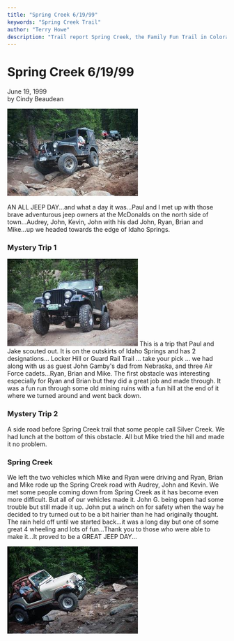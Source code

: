 ```yaml
---
title: "Spring Creek 6/19/99"
keywords: "Spring Creek Trail"
author: "Terry Howe"
description: "Trail report Spring Creek, the Family Fun Trail in Colorado."
---
```

# Spring Creek 6/19/99

June 19, 1999  
by Cindy Beaudean  
  
![Paul](../../img/terry/trail/sc990602.jpg)

AN ALL JEEP DAY...and what a day it was...Paul and I met up with those brave adventurous jeep owners at the McDonalds on the north side of town...Audrey, John, Kevin, John with his dad John, Ryan, Brian and Mike...up we headed towards the edge of Idaho Springs.

### Mystery Trip 1

![Kevin](../../img/terry/trail/sc990601.jpg) This is a trip that Paul and Jake scouted out. It is on the outskirts of Idaho Springs and has 2 designations... Locker Hill or Guard Rail Trail ... take your pick ... we had along with us as guest John Gamby's dad from Nebraska, and three Air Force cadets...Ryan, Brian and Mike. The first obstacle was interesting especially for Ryan and Brian but they did a great job and made through. It was a fun run through some old mining ruins with a fun hill at the end of it where we turned around and went back down.

### Mystery Trip 2

A side road before Spring Creek trail that some people call Silver Creek. We had lunch at the bottom of this obstacle. All but Mike tried the hill and made it no problem.

### Spring Creek

We left the two vehicles which Mike and Ryan were driving and Ryan, Brian and Mike rode up the Spring Creek road with Audrey, John and Kevin. We met some people coming down from Spring Creek as it has become even more difficult. But all of our vehicles made it. John G. being open had some trouble but still made it up. John put a winch on for safety when the way he decided to try turned out to be a bit hairier than he had originally thought. The rain held off until we started back...it was a long day but one of some great 4 wheeling and lots of fun...Thank you to those who were able to make it...It proved to be a GREAT JEEP DAY... 

![John](../../img/terry/trail/sc990603.jpg)